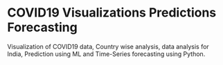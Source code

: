 # COVID19 Visualizations Predictions Forecasting

Visualization of COVID19 data, Country wise analysis, data analysis for India, Prediction using ML and Time-Series forecasting using Python. 
